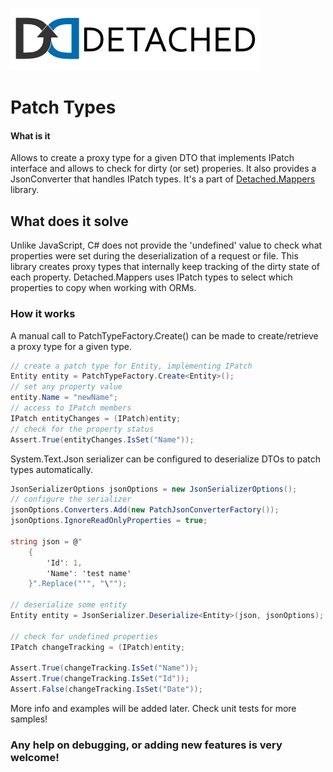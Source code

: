![Detached Banner](banner.png?raw=true)

# Patch Types
#### What is it
Allows to create a proxy type for a given DTO that implements IPatch interface and allows to check for dirty (or set) properies. It also provides a JsonConverter that handles IPatch types.
It's a part of [Detached.Mappers](https://github.com/leonardoporro/Detached-Mapper) library.

## What does it solve
Unlike JavaScript, C# does not provide the 'undefined' value to check what properties were set during the deserialization of a 
request or file.
This library creates proxy types that internally keep tracking of the dirty state of each property.
Detached.Mappers uses IPatch types to select which properties to copy when working with ORMs.

### How it works
A manual call to PatchTypeFactory.Create() can be made to create/retrieve a proxy type for a given type.

```csharp
// create a patch type for Entity, implementing IPatch
Entity entity = PatchTypeFactory.Create<Entity>();
// set any property value 
entity.Name = "newName";
// access to IPatch members
IPatch entityChanges = (IPatch)entity;
// check for the property status
Assert.True(entityChanges.IsSet("Name"));
```

System.Text.Json serializer can be configured to deserialize DTOs to patch types automatically.



```csharp
JsonSerializerOptions jsonOptions = new JsonSerializerOptions();
// configure the serializer
jsonOptions.Converters.Add(new PatchJsonConverterFactory());
jsonOptions.IgnoreReadOnlyProperties = true;

string json = @"
    {
        'Id': 1,
        'Name': 'test name'
    }".Replace("'", "\"");
            
// deserialize some entity
Entity entity = JsonSerializer.Deserialize<Entity>(json, jsonOptions);

// check for undefined properties
IPatch changeTracking = (IPatch)entity;

Assert.True(changeTracking.IsSet("Name"));
Assert.True(changeTracking.IsSet("Id"));
Assert.False(changeTracking.IsSet("Date"));
```

More info and examples will be added later.
Check unit tests for more samples!

### Any help on debugging, or adding new features is very welcome!
